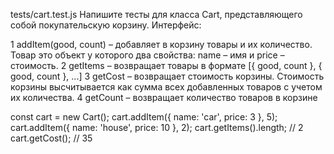 tests/cart.test.js
Напишите тесты для класса Cart, представляющего собой покупательскую корзину. Интерфейс:

1 addItem(good, count) – добавляет в корзину товары и их количество. Товар это объект у которого два свойства: name – имя и price – стоимость.
2 getItems – возвращает товары в формате [{ good, count }, { good, count }, ...]
3 getCost – возвращает стоимость корзины. Стоимость корзины высчитывается как сумма всех добавленных товаров с учетом их количества.
4 getCount – возвращает количество товаров в корзине

const cart = new Cart();
cart.addItem({ name: 'car', price: 3 }, 5);
cart.addItem({ name: 'house', price: 10 }, 2);
cart.getItems().length; // 2
cart.getCost(); // 35